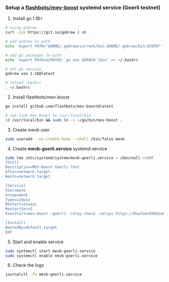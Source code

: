 ### Setup a [flashbots/mev-boost](https://github.com/flashbots/mev-boost#usage) systemd service (Goerli testnet)

1. Install go 1.18+
```zsh 
# using gobrew
curl -sLk https://git.io/gobrew | sh -

# add gobrew to path
echo 'export PATH="$HOME/.gobrew/current/bin:$HOME/.gobrew/bin:$PATH"' >> ~/.bashrc

# add go packages to path
echo 'export PATH=${PATH}:`go env GOPATH`/bin' >> ~/.bashrc

# set go version
gobrew use 1.18@latest

# reload .bashrc
. ~/.bashrc
```
2. Install flashbots/mev-boost
```zsh
go install github.com/flashbots/mev-boost@latest

# sym link mev-boost to /usr/local/bin
cd /usr/local/bin && sudo ln -s ~/go/bin/mev-boost .
```
3. Create mevb user
```zsh
sudo useradd --no-create-home --shell /bin/false mevb
```
4. Create **mevb-goerli.service** systemd service
```zsh
sudo tee /etc/systemd/system/mevb-goerli.service > /dev/null <<EOF
[Unit]
Description=MEV-Boost Goerli Test
After=network.target
Wants=network.target

[Service]
User=mevb
Group=mevb
Type=simple
Restart=always
RestartSec=5
ExecStart=mev-boost -goerli -relay-check -relays https://0xafa4c6985aa049fb79dd37010438cfebeb0f2bd42b115b89dd678dab0670c1de38da0c4e9138c9290a398ecd9a0b3110@builder-relay-goerli.flashbots.net

[Install]
WantedBy=default.target
EOF
```
5. Start and enable service
```zsh
sudo systemctl start mevb-goerli.service
sudo systemctl enable mevb-goerli.service
```
6. Check the logs
```zsh
journalctl -fu mevb-goerli.service
```
